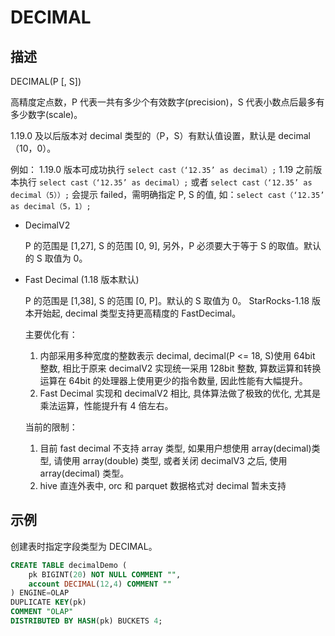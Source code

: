 # DECIMAL

## 描述

DECIMAL(P [, S])

高精度定点数，P 代表一共有多少个有效数字(precision)，S 代表小数点后最多有多少数字(scale)。

1.19.0 及以后版本对 decimal 类型的（P，S）有默认值设置，默认是 decimal（10，0）。

例如：
1.19.0 版本可成功执行 `select cast（‘12.35’ as decimal）;` 1.19 之前版本执行 `select cast（‘12.35’ as decimal）;` 或者 `select cast（‘12.35’ as decimal（5））;` 会提示 failed，需明确指定 P, S 的值, 如：`select cast（‘12.35’ as decimal（5，1）;`

* DecimalV2

  P 的范围是 [1,27], S 的范围 [0, 9], 另外，P 必须要大于等于 S 的取值。默认的 S 取值为 0。

* Fast Decimal  (1.18 版本默认)

  P 的范围是 [1,38], S 的范围 [0, P]。默认的 S 取值为 0。
  StarRocks-1.18 版本开始起, decimal 类型支持更高精度的 FastDecimal。

  主要优化有：
  
  1. 内部采用多种宽度的整数表示 decimal, decimal(P <= 18, S)使用 64bit 整数, 相比于原来 decimalV2 实现统一采用 128bit 整数, 算数运算和转换运算在 64bit 的处理器上使用更少的指令数量, 因此性能有大幅提升。
  2. Fast Decimal 实现和 decimalV2 相比, 具体算法做了极致的优化, 尤其是乘法运算，性能提升有 4 倍左右。
  
  当前的限制：
  
  1. 目前 fast decimal 不支持 array 类型, 如果用户想使用 array(decimal)类型, 请使用 array(double) 类型, 或者关闭 decimalV3 之后, 使用 array(decimal) 类型。
  2. hive 直连外表中, orc 和 parquet 数据格式对 decimal 暂未支持

## 示例

创建表时指定字段类型为 DECIMAL。

```sql
CREATE TABLE decimalDemo (
    pk BIGINT(20) NOT NULL COMMENT "",
    account DECIMAL(12,4) COMMENT ""
) ENGINE=OLAP 
DUPLICATE KEY(pk)
COMMENT "OLAP"
DISTRIBUTED BY HASH(pk) BUCKETS 4;
```
